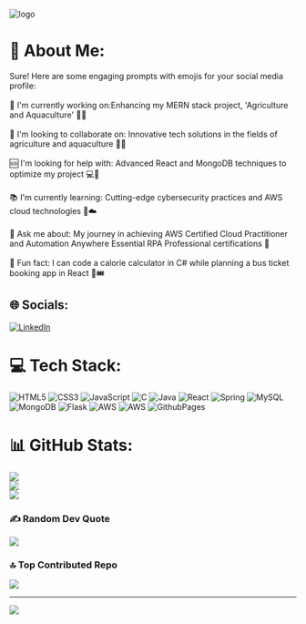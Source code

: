 
![logo](https://media.licdn.com/dms/image/D4D12AQFS_42v39bhsA/article-cover_image-shrink_720_1280/0/1675016970735?e=2147483647&v=beta&t=wOs8YZDdO5kKmEb_8__SAMoxOWqRW16MolvuhQSY9JI)

# 💫 About Me:
Sure! Here are some engaging prompts with emojis for your social media profile:<br><br>🌱 I'm currently working on:Enhancing my MERN stack project, 'Agriculture and Aquaculture' 🚜🌾<br><br>🤝 I'm looking to collaborate on: Innovative tech solutions in the fields of agriculture and aquaculture 🌿🌊<br><br>🆘 I'm looking for help with: Advanced React and MongoDB techniques to optimize my project 💻🔧<br><br>📚 I'm currently learning: Cutting-edge cybersecurity practices and AWS cloud technologies 🔐☁️<br><br>💬 Ask me about: My journey in achieving AWS Certified Cloud Practitioner and Automation Anywhere Essential RPA Professional certifications 🌟<br><br>🎉 Fun fact: I can code a calorie calculator in C# while planning a bus ticket booking app in React 🚀🎟️


## 🌐 Socials:
[![LinkedIn](https://img.shields.io/badge/LinkedIn-%230077B5.svg?logo=linkedin&logoColor=white)](https://linkedin.com/in/https://www.linkedin.com/in/vinay-sai-kiran-bommaganti-4961a623b/) 

# 💻 Tech Stack:
![HTML5](https://img.shields.io/badge/html5-%23E34F26.svg?style=for-the-badge&logo=html5&logoColor=white) ![CSS3](https://img.shields.io/badge/css3-%231572B6.svg?style=for-the-badge&logo=css3&logoColor=white) ![JavaScript](https://img.shields.io/badge/javascript-%23323330.svg?style=for-the-badge&logo=javascript&logoColor=%23F7DF1E) ![C](https://img.shields.io/badge/c-%2300599C.svg?style=for-the-badge&logo=c&logoColor=white) ![Java](https://img.shields.io/badge/java-%23ED8B00.svg?style=for-the-badge&logo=openjdk&logoColor=white) ![React](https://img.shields.io/badge/react-%2320232a.svg?style=for-the-badge&logo=react&logoColor=%2361DAFB) ![Spring](https://img.shields.io/badge/spring-%236DB33F.svg?style=for-the-badge&logo=spring&logoColor=white) ![MySQL](https://img.shields.io/badge/mysql-4479A1.svg?style=for-the-badge&logo=mysql&logoColor=white) ![MongoDB](https://img.shields.io/badge/MongoDB-%234ea94b.svg?style=for-the-badge&logo=mongodb&logoColor=white) ![Flask](https://img.shields.io/badge/flask-%23000.svg?style=for-the-badge&logo=flask&logoColor=white) ![AWS](https://img.shields.io/badge/AWS-%23FF9900.svg?style=for-the-badge&logo=amazon-aws&logoColor=white) ![AWS](https://img.shields.io/badge/AWS-%23FF9900.svg?style=for-the-badge&logo=amazon-aws&logoColor=white) ![GithubPages](https://img.shields.io/badge/github%20pages-121013?style=for-the-badge&logo=github&logoColor=white)
# 📊 GitHub Stats:
![](https://github-readme-stats.vercel.app/api?username=2100030067&theme=holi&hide_border=false&include_all_commits=false&count_private=false)<br/>
![](https://github-readme-streak-stats.herokuapp.com/?user=2100030067&theme=holi&hide_border=false)<br/>
![](https://github-readme-stats.vercel.app/api/top-langs/?username=2100030067&theme=holi&hide_border=false&include_all_commits=false&count_private=false&layout=compact)

### ✍️ Random Dev Quote
![](https://quotes-github-readme.vercel.app/api?type=horizontal&theme=radical)

### 🔝 Top Contributed Repo
![](https://github-contributor-stats.vercel.app/api?username=2100030067&limit=5&theme=dark&combine_all_yearly_contributions=true)

---
[![](https://visitcount.itsvg.in/api?id=2100030067&icon=6&color=1)](https://visitcount.itsvg.in)

<!-- Proudly created with GPRM ( https://gprm.itsvg.in ) -->
